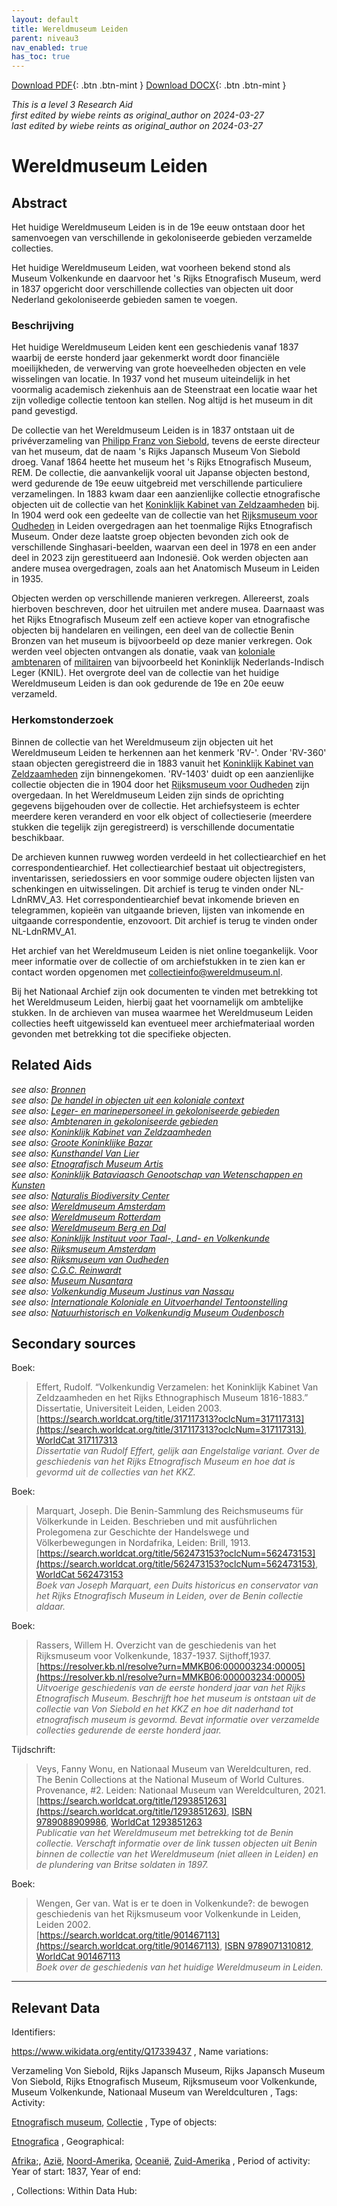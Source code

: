 ```yaml
---
layout: default
title: Wereldmuseum Leiden
parent: niveau3
nav_enabled: true
has_toc: true
--- 
```



[Download PDF](https://raw.githubusercontent.com/colonial-heritage/research-guides-dev/refs/heads/main/EXPORTS/PDF/niveau3/Dutch/WMLeiden.pdf){: .btn .btn-mint }     [Download DOCX](https://raw.githubusercontent.com/colonial-heritage/research-guides-dev/refs/heads/main/EXPORTS/DOCX/niveau3/Dutch/WMLeiden.docx){: .btn .btn-mint }

_This is a level 3 Research Aid_  
_first edited by wiebe reints as original_author on 2024-03-27_  
_last edited by wiebe reints as original_author on 2024-03-27_


# Wereldmuseum Leiden


## Abstract

Het huidige Wereldmuseum Leiden is in de 19e eeuw ontstaan door het samenvoegen van verschillende in gekoloniseerde gebieden verzamelde collecties.

Het huidige Wereldmuseum Leiden, wat voorheen bekend stond als Museum Volkenkunde en daarvoor het 's Rijks Etnografisch Museum, werd in 1837 opgericht door verschillende collecties van objecten uit door Nederland gekoloniseerde gebieden samen te voegen.

### Beschrijving

Het huidige Wereldmuseum Leiden kent een geschiedenis vanaf 1837 waarbij de eerste honderd jaar gekenmerkt wordt door financiële moeilijkheden, de verwerving van grote hoeveelheden objecten en vele wisselingen van locatie. In 1937 vond het museum uiteindelijk in het voormalig academisch ziekenhuis aan de Steenstraat een locatie waar het zijn volledige collectie tentoon kan stellen. Nog altijd is het museum in dit pand gevestigd. 

De collectie van het Wereldmuseum Leiden is in 1837 ontstaan uit de privéverzameling van [Philipp Franz von Siebold](http://www.wikidata.org/entity/Q77140), tevens de eerste directeur van het museum, dat de naam 's Rijks Japansch Museum Von Siebold droeg. Vanaf 1864 heette het museum het 's Rijks Etnografisch Museum, REM. De collectie, die aanvankelijk vooral uit Japanse objecten bestond, werd gedurende de 19e eeuw uitgebreid met verschillende particuliere verzamelingen. In 1883 kwam daar een aanzienlijke collectie etnografische objecten uit de collectie van het [Koninklijk Kabinet van Zeldzaamheden](https://app.colonialcollections.nl/nl/research-guide/https%3A%2F%2Fn2t%252Enet%2Fark%3A%2F27023%2Fcc7609accb9857dc8ca777ff1d6d4af1) bij. In 1904 werd ook een gedeelte van de collectie van het [Rijksmuseum voor Oudheden](https://app.colonialcollections.nl/nl/research-guide/https%3A%2F%2Fn2t%252Enet%2Fark%3A%2F27023%2F732277d365ab6fbcc351da7bc2b900b3) in Leiden overgedragen aan het toenmalige Rijks Etnografisch Museum. Onder deze laatste groep objecten bevonden zich ook de verschillende Singhasari-beelden, waarvan een deel in 1978 en een ander deel in 2023 zijn gerestitueerd aan Indonesië. Ook werden objecten aan andere musea overgedragen, zoals aan het Anatomisch Museum in Leiden in 1935. 

Objecten werden op verschillende manieren verkregen. Allereerst, zoals hierboven beschreven, door het uitruilen met andere musea. Daarnaast was het Rijks Etnografisch Museum zelf een actieve koper van etnografische objecten bij handelaren en veilingen, een deel van de collectie Benin Bronzen van het museum is bijvoorbeeld op deze manier verkregen. Ook werden veel objecten ontvangen als donatie, vaak van [koloniale ambtenaren](https://app.colonialcollections.nl/nl/research-guide/https%3A%2F%2Fn2t%252Enet%2Fark%3A%2F27023%2F4f29663e147ee9c1ee7a9eb3019fca18) of [militairen](https://app.colonialcollections.nl/nl/research-guide/https%3A%2F%2Fn2t%252Enet%2Fark%3A%2F27023%2F0ceff3da7d6bba371bb16767a65b619e) van bijvoorbeeld het Koninklijk Nederlands-Indisch Leger (KNIL). Het overgrote deel van de collectie van het huidige Wereldmuseum Leiden is dan ook gedurende de 19e en 20e eeuw verzameld.

### Herkomstonderzoek

Binnen de collectie van het Wereldmuseum zijn objecten uit het Wereldmuseum Leiden te herkennen aan het kenmerk 'RV-'. Onder 'RV-360' staan objecten geregistreerd die in 1883 vanuit het [Koninklijk Kabinet van Zeldzaamheden](https://app.colonialcollections.nl/nl/research-guide/https%3A%2F%2Fn2t%252Enet%2Fark%3A%2F27023%2Fcc7609accb9857dc8ca777ff1d6d4af1) zijn binnengekomen. 'RV-1403' duidt op een aanzienlijke collectie objecten die in 1904 door het [Rijksmuseum voor Oudheden](https://app.colonialcollections.nl/nl/research-guide/https%3A%2F%2Fn2t%252Enet%2Fark%3A%2F27023%2F732277d365ab6fbcc351da7bc2b900b3) zijn overgedaan. In het Wereldmuseum Leiden zijn sinds de oprichting gegevens bijgehouden over de collectie. Het archiefsysteem is echter meerdere keren veranderd en voor elk object of collectieserie (meerdere stukken die tegelijk zijn geregistreerd) is verschillende documentatie beschikbaar. 

De archieven kunnen ruwweg worden verdeeld in het collectiearchief en het correspondentiearchief. Het collectiearchief bestaat uit objectregisters, inventarissen, seriedossiers en voor sommige oudere objecten lijsten van schenkingen en uitwisselingen. Dit archief is terug te vinden onder NL-LdnRMV_A3. Het correspondentiearchief bevat inkomende brieven en telegrammen, kopieën van uitgaande brieven, lijsten van inkomende en uitgaande correspondentie, enzovoort. Dit archief is terug te vinden onder NL-LdnRMV_A1.

Het archief van het Wereldmuseum Leiden is niet online toegankelijk. Voor meer informatie over de collectie of om archiefstukken in te zien kan er contact worden opgenomen met [collectieinfo@wereldmuseum.nl](mailto:collectieinfo@wereldmuseum.nl). 

Bij het Nationaal Archief zijn ook documenten te vinden met betrekking tot het Wereldmuseum Leiden, hierbij gaat het voornamelijk om ambtelijke stukken. In de archieven van musea waarmee het Wereldmuseum Leiden collecties heeft uitgewisseld kan eventueel meer archiefmateriaal worden gevonden met betrekking tot die specifieke objecten.


## Related Aids

_see also: [Bronnen](niveau1/Dutch/Bronnen_20240425.yml)_  
_see also: [De handel in objecten uit een koloniale context](niveau2/Dutch/Handel_20240326.yml)_  
_see also: [Leger- en marinepersoneel in gekoloniseerde gebieden](niveau2/Dutch/LegerEnMarine_20240326.yml)_  
_see also: [Ambtenaren in gekoloniseerde gebieden](niveau2/Dutch/Ambtenaren_20240320.yml)_  
_see also: [Koninklijk Kabinet van Zeldzaamheden](niveau3/Dutch/KKZ_20240313.yml)_  
_see also: [Groote Koninklijke Bazar](niveau3/Dutch/KoninklijkeBazar_20240313.yml)_  
_see also: [Kunsthandel Van Lier](niveau3/Dutch/KunsthandelVanLier_20240313.yml)_  
_see also: [Etnografisch Museum Artis](niveau3/Dutch/EMArtis_20240711.yml)_  
_see also: [Koninklijk Bataviaasch Genootschap van Wetenschappen en Kunsten](niveau3/Dutch/BGKW_20240827.yml)_  
_see also: [Naturalis Biodiversity Center](niveau3/Dutch/Naturalis_20240710.yml)_  
_see also: [Wereldmuseum Amsterdam](niveau3/Dutch/WMAmsterdam_20240711.yml)_  
_see also: [Wereldmuseum Rotterdam](niveau3/Dutch/WMRotterdam_20240822.yml)_  
_see also: [Wereldmuseum Berg en Dal](niveau3/Dutch/WMBergEnDal_20241001.yml)_  
_see also: [Koninklijk Instituut voor Taal-, Land- en Volkenkunde](niveau3/Dutch/KITLV_20240704.yml)_  
_see also: [Rijksmuseum Amsterdam](niveau3/Dutch/RijksmuseumAmsterdam_20241006.yml)_  
_see also: [Rijksmuseum van Oudheden](niveau3/Dutch/RMO_20241106.yml)_  
_see also: [C.G.C. Reinwardt](niveau3/Dutch/Reinwardt_20241217.yml)_  
_see also: [Museum Nusantara](niveau3/Dutch/MNusantara_20250130.yml)_  
_see also: [Volkenkundig Museum Justinus van Nassau](published/niveau3/Dutch/JustinusNassau_20250225.yml)_  
_see also: [Internationale Koloniale en Uitvoerhandel Tentoonstelling](published/niveau3/Dutch/Wereldtentoonstelling1883_202550304.yml)_  
_see also: [Natuurhistorisch en Volkenkundig Museum Oudenbosch](published/niveau3/Dutch/MOudenbosch_20250603.yml)_  

## Secondary sources

Boek:
  > Effert, Rudolf. “Volkenkundig Verzamelen: het Koninklijk Kabinet Van Zeldzaamheden en het Rijks Ethnographisch Museum 1816-1883.” Dissertatie, Universiteit Leiden, Leiden 2003.  
> [https://search.worldcat.org/title/317117313?oclcNum=317117313](https://search.worldcat.org/title/317117313?oclcNum=317117313), [WorldCat 317117313](https://search.worldcat.org/title/317117313)  
> _Dissertatie van Rudolf Effert, gelijk aan Engelstalige variant. Over de geschiedenis van het Rijks Etnografisch Museum en hoe dat is gevormd uit de collecties van het KKZ._  

Boek:
  > Marquart, Joseph. Die Benin-Sammlung des Reichsmuseums für Völkerkunde in Leiden. Beschrieben und mit ausführlichen Prolegomena zur Geschichte der Handelswege und Völkerbewegungen in Nordafrika, Leiden: Brill, 1913.  
> [https://search.worldcat.org/title/562473153?oclcNum=562473153](https://search.worldcat.org/title/562473153?oclcNum=562473153), [WorldCat 562473153](https://search.worldcat.org/title/562473153)  
> _Boek van Joseph Marquart, een Duits historicus en conservator van het Rijks Etnografisch Museum in Leiden, over de Benin collectie aldaar._  

Boek:
  > Rassers, Willem H. Overzicht van de geschiedenis van het Rijksmuseum voor Volkenkunde, 1837-1937. Sijthoff,1937.  
> [https://resolver.kb.nl/resolve?urn=MMKB06:000003234:00005](https://resolver.kb.nl/resolve?urn=MMKB06:000003234:00005)  
> _Uitvoerige geschiedenis van de eerste honderd jaar van het Rijks Etnografisch Museum. Beschrijft hoe het museum is ontstaan uit de collectie van Von Siebold en het KKZ en hoe dit naderhand tot etnografisch museum is gevormd. Bevat informatie over verzamelde collecties gedurende de eerste honderd jaar._  

Tijdschrift:
  > Veys, Fanny Wonu, en Nationaal Museum van Wereldculturen, red. The Benin Collections at the National Museum of World Cultures. Provenance, #2. Leiden: Nationaal Museum van Wereldculturen, 2021.  
> [https://search.worldcat.org/title/1293851263](https://search.worldcat.org/title/1293851263), [ISBN 9789088909986](https://isbnsearch.org/isbn/9789088909986), [WorldCat 1293851263](https://search.worldcat.org/title/1293851263)  
> _Publicatie van het Wereldmuseum met betrekking tot de Benin collectie. Verschaft informatie over de link tussen objecten uit Benin binnen de collectie van het Wereldmuseum (niet alleen in Leiden) en de plundering van Britse soldaten in 1897._  

Boek:
  > Wengen, Ger van. Wat is er te doen in Volkenkunde?: de bewogen geschiedenis van het Rijksmuseum voor Volkenkunde in Leiden, Leiden 2002.  
> [https://search.worldcat.org/title/901467113](https://search.worldcat.org/title/901467113), [ISBN 9789071310812](https://isbnsearch.org/isbn/9789071310812), [WorldCat 901467113](https://search.worldcat.org/title/901467113)  
> _Boek over de geschiedenis van het huidige Wereldmuseum in Leiden._  



---
## Relevant Data 
Identifiers:
  
https://www.wikidata.org/entity/Q17339437
,
  Name variations:
  
Verzameling Von Siebold, Rijks Japansch Museum, Rijks Japansch Museum Von Siebold, Rijks Etnografisch Museum, Rijksmuseum voor Volkenkunde, Museum Volkenkunde, Nationaal Museum van Wereldculturen
,
  Tags:
  Activity:
  
[Etnografisch museum](http://vocab.getty.edu/aat/300451067), [Collectie](http://vocab.getty.edu/aat/300025976)
,
  Type of objects:
  
[Etnografica](http://vocab.getty.edu/aat/300234108)
,
  Geographical:
  
[Afrika](https://hdl.handle.net/20.500.11840/termmaster5838);, [Azië](https://sws.geonames.org/6255147), [Noord-Amerika](https://sws.geonames.org/6255149), [Oceanië](https://sws.geonames.org/6255151), [Zuid-Amerika](https://sws.geonames.org/6255150)
,
  Period of activity:
  Year of start:
  1837,
  Year of end:
  

,
  Collections:
  Within Data Hub:
  


        